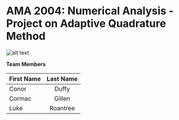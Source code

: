 # AMA 2004: Numerical Analysis - Project on Adaptive Quadrature Method



![alt text](https://blogs.qub.ac.uk/footnotesqub/files/2015/03/QUBLogo.gif "QUB")



**Team Members**

| First Name    | Last Name     |
| ------------- |:-------------:|
| Conor         | Duffy         |
| Cormac        | Gillen        |
| Luke          | Roantree      |
